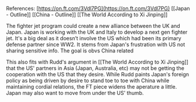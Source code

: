 References:
[https://on.ft.com/3Vdl7PG](https://on.ft.com/3Vdl7PG)
[[Japan - Outline]] [[China - Outline]]
[[The World According to Xi Jinping]]


The fighter jet program could create a new alliance between the UK and Japan. Japan is  working with the UK and Italy to develop a next gen fighter jet. It's a big deal as it doesn’t involve the US which had been its primary defense partner since WW2. It stems from Japan's  frustration with US not sharing sensitive info. The goal is obvs China related   
  
This also fits with Rudd's argument in [[The World According to Xi Jinping]] that the US' partners in Asia (Japan, Australia, etc) may not be getting the cooperation with the US that they desire. While Rudd paints Japan's foreign policy as being driven by desire to stand toe to toe with China while maintaining cordial relations, the FT piece widens the aperature a little. Japan may also want to move from under the US' thumb. 

